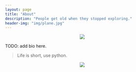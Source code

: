 ```yaml
---
layout: page
title: "About"
description: "People get old when they stopped exploring."
header-img: "img/plane.jpg"
---
```


<center>
    <p><img src="http://dreamofbook.qiniudn.com/Zero.png" align="center"></p>
</center>

TODO: add bio here.


> Life is short, use python.

<center>
    <p><img src="http://dreamofbook.qiniudn.com/hacker.png" align="center"></p>
</center>
